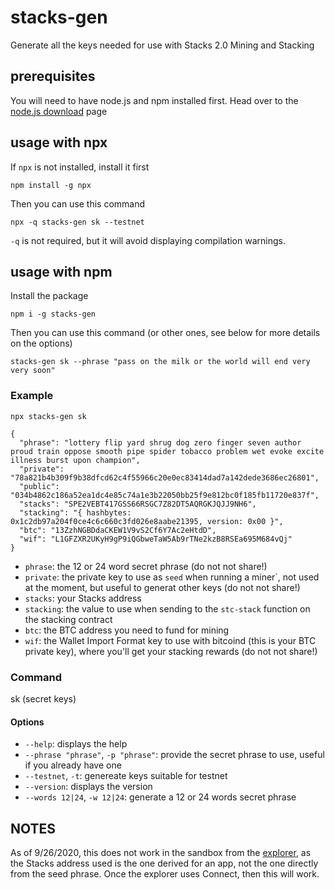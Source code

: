 # stacks-gen

Generate all the keys needed for use with Stacks 2.0 Mining and Stacking

## prerequisites
You will need to have node.js and npm installed first.  Head over to the [node.js download](https://nodejs.org/en/download/) page

## usage with npx
If `npx` is not installed, install it first
```
npm install -g npx
```
Then you can use this command

```
npx -q stacks-gen sk --testnet
```
`-q` is not required, but it will avoid displaying compilation warnings.

## usage with npm

Install the package
```
npm i -g stacks-gen
```

Then you can use this command (or other ones, see below for more details on the options)
```
stacks-gen sk --phrase "pass on the milk or the world will end very very soon"
```

### Example
```
npx stacks-gen sk

{
  "phrase": "lottery flip yard shrug dog zero finger seven author proud train oppose smooth pipe spider tobacco problem wet evoke excite illness burst upon champion",
  "private": "78a821b4b309f9b38dfcd62c4f55966c20e0ec83414dad7a142dede3686ec26801",
  "public": "034b4862c186a52ea1dc4e85c74a1e3b22050bb25f9e812bc0f185fb11720e837f",
  "stacks": "SPE2VEBT417GSS66RSGC7Z82DT5AQRGKJQJJ9NH6",
  "stacking": "{ hashbytes: 0x1c2db97a204f0ce4c6c660c3fd026e8aabe21395, version: 0x00 }",
  "btc": "13ZzhNGBDdaCKEW1V9vS2Cf6Y7Ac2eHtdD",
  "wif": "L1GFZXR2UKyH9gP9iQGbweTaW5Ab9rTNe2kzB8RSEa695M684vQj"
}
```
* `phrase`: the 12 or 24 word secret phrase (do not not share!)
* `private`: the private key to use as `seed` when running a miner`, not used at the moment, but useful to generat other keys (do not not share!)
* `stacks`: your Stacks address
* `stacking`: the value to use when sending to the `stc-stack` function on the stacking contract
* `btc`: the BTC address you need to fund for mining
* `wif`: the Wallet Import Format key to use with bitcoind (this is your BTC private key), where you'll get your stacking rewards (do not not share!)

### Command
sk (secret keys)

#### Options
* `--help`: displays the help
* `--phrase "phrase"`, `-p "phrase"`: provide the secret phrase to use, useful if you already have one
* `--testnet`, `-t`: genereate keys suitable for testnet
* `--version`: displays the version
* `--words 12|24`, `-w 12|24`: generate a 12 or 24 words secret phrase

## NOTES
As of 9/26/2020, this does not work in the sandbox from the [explorer](https://testnet-explorer.blockstack.org/sandbox), as the Stacks address used is the one derived for an app, not the one directly from the seed phrase.  Once the explorer uses Connect, then this will work.
